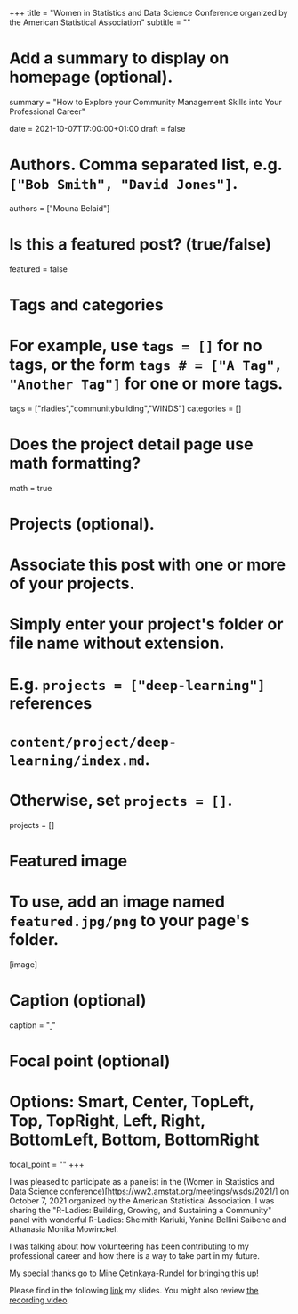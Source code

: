 +++
title = "Women in Statistics and Data Science Conference organized by the American Statistical Association"
subtitle = ""

# Add a summary to display on homepage (optional).
summary = "How to Explore your Community Management Skills into Your Professional Career"

date = 2021-10-07T17:00:00+01:00
draft = false

# Authors. Comma separated list, e.g. `["Bob Smith", "David Jones"]`.
authors = ["Mouna Belaid"]

# Is this a featured post? (true/false)
featured = false

# Tags and categories
# For example, use `tags = []` for no tags, or the form `tags # = ["A Tag", "Another Tag"]` for one or more tags.
tags = ["rladies","communitybuilding","WINDS"]
categories = []

# Does the project detail page use math formatting?
math = true

# Projects (optional).
#   Associate this post with one or more of your projects.
#   Simply enter your project's folder or file name without extension.
#   E.g. `projects = ["deep-learning"]` references 
#   `content/project/deep-learning/index.md`.
#   Otherwise, set `projects = []`.
projects = []

# Featured image
# To use, add an image named `featured.jpg/png` to your page's folder. 
[image]
  # Caption (optional)
  caption = "[ ](https://rladies.org/tunisia-rladies/)"

  # Focal point (optional)
  # Options: Smart, Center, TopLeft, Top, TopRight, Left, Right, BottomLeft, Bottom, BottomRight
  focal_point = ""
+++

I was pleased to participate as a panelist in the (Women in Statistics and Data Science conference)[https://ww2.amstat.org/meetings/wsds/2021/] on October 7, 2021 organized by the American Statistical Association. I was sharing the "R-Ladies: Building, Growing, and Sustaining a Community" panel with wonderful R-Ladies: Shelmith Kariuki, Yanina Bellini Saibene and Athanasia Monika Mowinckel.

I was talking about how volunteering has been contributing to my professional career and how there is a way to take part in my future.

My special thanks go to Mine Çetinkaya-Rundel for bringing this up!

Please find in the following [link](https://docs.google.com/presentation/d/1XZGIS7u9BS9xrk_wK-A3aC3ksgbhOgre/edit?usp=sharing&ouid=104555579578156232607&rtpof=true&sd=true) my slides. You might also review [the recording video](https://youtu.be/uvOewiY9Aq0).


